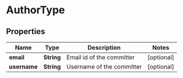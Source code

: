 

# AuthorType


## Properties

| Name | Type | Description | Notes |
|------------ | ------------- | ------------- | -------------|
|**email** | **String** | Email id of the committer |  [optional] |
|**username** | **String** | Username of the committer |  [optional] |



